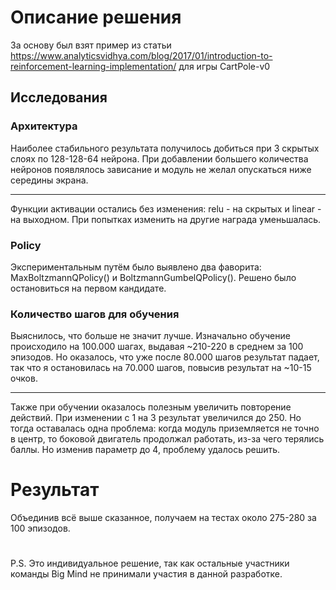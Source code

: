 # Описание решения
За основу был взят пример из статьи https://www.analyticsvidhya.com/blog/2017/01/introduction-to-reinforcement-learning-implementation/ для игры CartPole-v0
## Исследования
### Архитектура
Наиболее стабильного результата получилось добиться при 3 скрытых слоях по 128-128-64 нейрона. При добавлении большего количества нейронов появлялось зависание и модуль не желал опускаться ниже середины экрана.
___
Функции активации остались без изменения: relu - на скрытых и linear - на выходном. При попытках изменить на другие награда уменьшалась.
### Policy
Экспериментальным путём было выявлено два фаворита: MaxBoltzmannQPolicy() и BoltzmannGumbelQPolicy(). Решено было остановиться на первом кандидате.
### Количество шагов для обучения
Выяснилось, что больше не значит лучше. Изначально обучение происходило на 100.000 шагах, выдавая ~210-220 в среднем за 100 эпизодов. 
Но оказалось, что уже после 80.000 шагов результат падает, так что я остановилась на 70.000 шагов, повысив результат на ~10-15 очков.
***
Также при обучении оказалось полезным увеличить повторение действий. При изменении с 1 на 3 результат увеличился до 250. Но тогда оставалась одна проблема: когда модуль приземляется не точно в центр, то боковой двигатель продолжал работать, из-за чего терялись баллы.
Но изменив параметр до 4, проблему удалось решить.
# Результат
Объединив всё выше сказанное, получаем на тестах около 275-280 за 100 эпизодов.

#
P.S. Это индивидуальное решение, так как остальные участники команды Big Mind не принимали участия в данной разработке.
